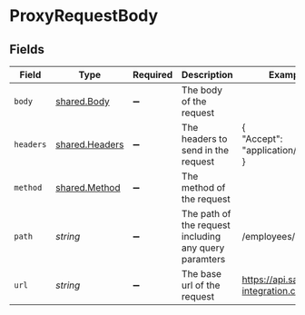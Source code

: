 # ProxyRequestBody


## Fields

| Field                                                   | Type                                                    | Required                                                | Description                                             | Example                                                 |
| ------------------------------------------------------- | ------------------------------------------------------- | ------------------------------------------------------- | ------------------------------------------------------- | ------------------------------------------------------- |
| `body`                                                  | [shared.Body](../../../sdk/models/shared/body.md)       | :heavy_minus_sign:                                      | The body of the request                                 |                                                         |
| `headers`                                               | [shared.Headers](../../../sdk/models/shared/headers.md) | :heavy_minus_sign:                                      | The headers to send in the request                      | {<br/>"Accept": "application/json"<br/>}                |
| `method`                                                | [shared.Method](../../../sdk/models/shared/method.md)   | :heavy_minus_sign:                                      | The method of the request                               |                                                         |
| `path`                                                  | *string*                                                | :heavy_minus_sign:                                      | The path of the request including any query paramters   | /employees/directory                                    |
| `url`                                                   | *string*                                                | :heavy_minus_sign:                                      | The base url of the request                             | https://api.sample-integration.com/v1                   |